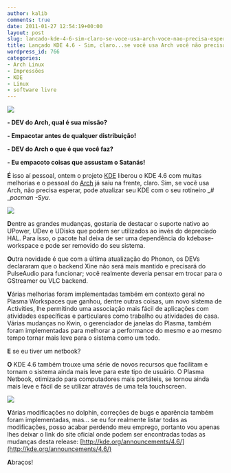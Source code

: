 ```yaml
---
author: kalib
comments: true
date: 2011-01-27 12:54:19+00:00
layout: post
slug: lancado-kde-4-6-sim-claro-se-voce-usa-arch-voce-nao-precisa-esperar
title: Lançado KDE 4.6 - Sim, claro...se você usa Arch você não precisa esperar!
wordpress_id: 766
categories:
- Arch Linux
- Impressões
- KDE
- Linux
- software livre
---
```


[![](http://marcelocavalcante.net/portal/wp-content/uploads/2011/01/kde46.png)](http://marcelocavalcante.net/portal/wp-content/uploads/2011/01/kde46.png)


**- DEV do Arch, qual é sua missão?**

**- Empacotar antes de qualquer distribuição!**

**- DEV do Arch o que é que você faz?**

**- Eu empacoto coisas que assustam o Satanás!**

**É** isso aí pessoal, ontem o projeto [KDE](http://kde.org) liberou o KDE 4.6 com muitas melhorias e o pessoal do [Arch](http://archlinux.org) já saiu na frente, claro. Sim, se você usa Arch, não precisa esperar, pode atualizar seu KDE com o seu rotineiro _# __pacman -Syu._


_[![](http://kde.org/announcements/4.6/screenshots/46-w09.png)](http://kde.org/announcements/4.6/screenshots/46-w09.png)_


**D**entre as grandes mudanças, gostaria de destacar o suporte nativo ao UPower, UDev e UDisks que podem ser utilizados ao invés do depreciado HAL. Para isso, o pacote hal deixa de ser uma dependência do kdebase-workspace e pode ser removido do seu sistema.

**O**utra novidade é que com a última atualização do Phonon, os DEVs declararam que o backend Xine não será mais mantido e precisará do PulseAudio para funcionar; você realmente deveria pensar em trocar para o GStreamer ou VLC backend.

**V**árias melhorias foram implementadas também em contexto geral no Plasma Workspaces que ganhou, dentre outras coisas, um novo sistema de Activities, lhe permitindo uma associação mais fácil de aplicações com atividades específicas e particulares como trabalho ou atividades de casa. Várias mudanças no Kwin, o gerenciador de janelas do Plasma, também foram implementadas para melhorar a performance do mesmo e ao mesmo tempo tornar mais leve para o sistema como um todo.

**E** se eu tiver um netbook?

**O** KDE 4.6 também trouxe uma série de novos recursos que facilitam e tornam o sistema ainda mais leve para este tipo de usuário. O Plasma Netbook, otimizado para computadores mais portáteis, se tornou ainda mais leve e fácil de se utilizar através de uma tela touchscreen.


[![](http://marcelocavalcante.net/portal/wp-content/uploads/2011/01/kde46_1.png)](http://marcelocavalcante.net/portal/wp-content/uploads/2011/01/kde46_1.png)


**V**árias modificações no dolphin, correções de bugs e aparência também foram implementadas, mas... se eu for realmente listar todas as modificações, posso acabar perdendo meu emprego, portanto vou apenas lhes deixar o link do site oficial onde podem ser encontradas todas as mudanças desta release: [http://kde.org/announcements/4.6/](http://kde.org/announcements/4.6/)

**A**braços!
